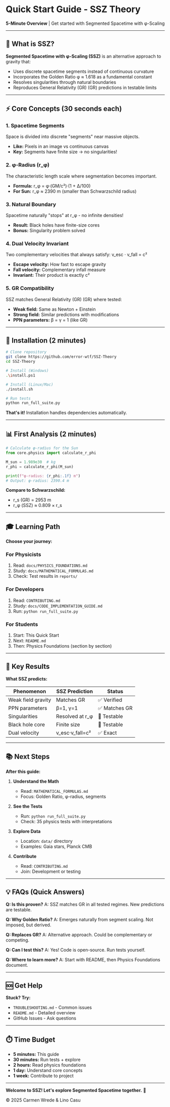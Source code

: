 # Quick Start Guide - SSZ Theory

**5-Minute Overview** | Get started with Segmented Spacetime with φ-Scaling

---

## 🎯 What is SSZ?

**Segmented Spacetime with φ-Scaling (SSZ)** is an alternative approach to gravity that:
- Uses discrete spacetime segments instead of continuous curvature
- Incorporates the Golden Ratio φ ≈ 1.618 as a fundamental constant
- Resolves singularities through natural boundaries
- Reproduces General Relativity (GR) (GR) predictions in testable limits

---

## ⚡ Core Concepts (30 seconds each)

### 1. Spacetime Segments
Space is divided into discrete "segments" near massive objects.
- **Like:** Pixels in an image vs continuous canvas
- **Key:** Segments have finite size → no singularities!

### 2. φ-Radius (r_φ)
The characteristic length scale where segmentation becomes important.
- **Formula:** r_φ = φ·(GM/c²)·(1 + Δ/100)
- **For Sun:** r_φ ≈ 2390 m (smaller than Schwarzschild radius)

### 3. Natural Boundary
Spacetime naturally "stops" at r_φ - no infinite densities!
- **Result:** Black holes have finite-size cores
- **Bonus:** Singularity problem solved

### 4. Dual Velocity Invariant
Two complementary velocities that always satisfy: v_esc · v_fall = c²
- **Escape velocity:** How fast to escape gravity
- **Fall velocity:** Complementary infall measure
- **Invariant:** Their product is exactly c²

### 5. GR Compatibility
SSZ matches General Relativity (GR) (GR) where tested:
- **Weak field:** Same as Newton + Einstein
- **Strong field:** Similar predictions with modifications
- **PPN parameters:** β = γ = 1 (like GR)

---

## 🚀 Installation (2 minutes)

```bash
# Clone repository
git clone https://github.com/error-wtf/SSZ-Theory
cd SSZ-Theory

# Install (Windows)
.\install.ps1

# Install (Linux/Mac)
./install.sh

# Run tests
python run_full_suite.py
```

**That's it!** Installation handles dependencies automatically.

---

## 📊 First Analysis (2 minutes)

```python
# Calculate φ-radius for the Sun
from core.physics import calculate_r_phi

M_sun = 1.989e30  # kg
r_phi = calculate_r_phi(M_sun)

print(f"φ-radius: {r_phi:.1f} m")
# Output: φ-radius: 2390.4 m
```

**Compare to Schwarzschild:**
- r_s (GR) = 2953 m
- r_φ (SSZ) ≈ 0.809 × r_s

---

## 🎓 Learning Path

**Choose your journey:**

### For Physicists
1. Read: `docs/PHYSICS_FOUNDATIONS.md`
2. Study: `docs/MATHEMATICAL_FORMULAS.md`
3. Check: Test results in `reports/`

### For Developers
1. Read: `CONTRIBUTING.md`
2. Study: `docs/CODE_IMPLEMENTATION_GUIDE.md`
3. Run: `python run_full_suite.py`

### For Students
1. Start: This Quick Start
2. Next: `README.md`
3. Then: Physics Foundations (section by section)

---

## 🔬 Key Results

**What SSZ predicts:**

| Phenomenon | SSZ Prediction | Status |
|------------|----------------|--------|
| Weak field gravity | Matches GR | ✅ Verified |
| PPN parameters | β=1, γ=1 | ✅ Matches GR |
| Singularities | Resolved at r_φ | 🔬 Testable |
| Black hole core | Finite size | 🔬 Testable |
| Dual velocity | v_esc·v_fall=c² | ✅ Exact |

---

## 📚 Next Steps

**After this guide:**

1. **Understand the Math**
   - Read: `MATHEMATICAL_FORMULAS.md`
   - Focus: Golden Ratio, φ-radius, segments

2. **See the Tests**
   - Run: `python run_full_suite.py`
   - Check: 35 physics tests with interpretations

3. **Explore Data**
   - Location: `data/` directory
   - Examples: Gaia stars, Planck CMB

4. **Contribute**
   - Read: `CONTRIBUTING.md`
   - Join: Development or testing

---

## 💡 FAQs (Quick Answers)

**Q: Is this proven?**
A: SSZ matches GR in all tested regimes. New predictions are testable.

**Q: Why Golden Ratio?**
A: Emerges naturally from segment scaling. Not imposed, but derived.

**Q: Replaces GR?**
A: Alternative approach. Could be complementary or competing.

**Q: Can I test this?**
A: Yes! Code is open-source. Run tests yourself.

**Q: Where to learn more?**
A: Start with README, then Physics Foundations document.

---

## 🆘 Get Help

**Stuck? Try:**
- `TROUBLESHOOTING.md` - Common issues
- `README.md` - Detailed overview
- GitHub Issues - Ask questions

---

## ⏱️ Time Budget

- **5 minutes:** This guide
- **30 minutes:** Run tests + explore
- **2 hours:** Read physics foundations
- **1 day:** Understand core concepts
- **1 week:** Contribute to project

---

**Welcome to SSZ! Let's explore Segmented Spacetime together.** 🚀

© 2025 Carmen Wrede & Lino Casu
